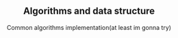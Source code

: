 <h2 align="center">Algorithms and data structure</h2>
<p align="center">Common algorithms implementation(at least im gonna try)</p>
